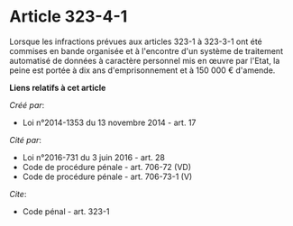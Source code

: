 # Article 323-4-1

Lorsque les infractions prévues aux articles 323-1 à 323-3-1 ont été commises en bande organisée et à l'encontre d'un système
de traitement automatisé de données à caractère personnel mis en œuvre par l'Etat, la peine est portée à dix ans
d'emprisonnement et à 150 000 € d'amende.

**Liens relatifs à cet article**

_Créé par_:

  - Loi n°2014-1353 du 13 novembre 2014 - art. 17

_Cité par_:

  - Loi n°2016-731 du 3 juin 2016 - art. 28
  - Code de procédure pénale - art. 706-72 (VD)
  - Code de procédure pénale - art. 706-73-1 (V)

_Cite_:

  - Code pénal - art. 323-1
